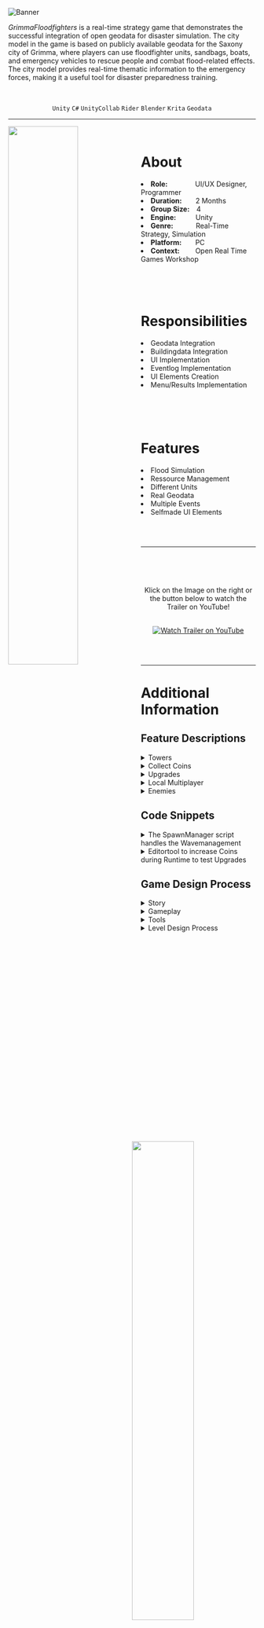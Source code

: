 ![Banner](https://user-images.githubusercontent.com/104200268/233587636-d6d4ee91-62ee-42c5-87b9-a5accaf33c97.PNG)
<p align="center">

 <i>GrimmaFloodfighters</i> is a real-time strategy game that demonstrates the successful integration of open geodata for disaster simulation. The city model in the game is based on publicly available geodata for the Saxony city of Grimma, where players can use floodfighter units, sandbags, boats, and emergency vehicles to rescue people and combat flood-related effects. The city model provides real-time thematic information to the emergency forces, making it a useful tool for disaster preparedness training.
 <!-- GrimmaFloodfighters is a real-time strategy game that integrates open geodata for disaster simulation. Based on publicly available geodata for Grimma, players can utilize floodfighter units, sandbags, boats, and emergency vehicles to rescue people and combat flood-related effects. -->
</p>         

<br>

<div align="center">
 
 `Unity`
 `C#`
 `UnityCollab`
 `Rider`
 `Blender`
 `Krita`
 `Geodata`
  

</div>

---

<p>

 <img align="left" width="53%" height="auto" src="https://user-images.githubusercontent.com/104200268/230764988-25ede94c-ac1d-4e1a-b506-74f9dc4e0c7a.gif">
 <br>
 <h1>About</h1>
 <li><b>Role:</b>&emsp;&emsp;&emsp;&emsp;UI/UX Designer, Programmer</li>
 <li><b>Duration:</b>&emsp;&emsp;2 Months</li>
 <li><b>Group Size:</b>&emsp;4</li>
 <li><b>Engine:</b>&emsp;&emsp;&nbsp;&nbsp;&nbsp;Unity</li>
 <li><b>Genre:</b>&emsp;&emsp;&emsp;&nbsp;Real-Time Strategy, Simulation</li>
 <li><b>Platform:</b>&emsp;&emsp;PC</li>
 <li><b>Context:</b>&emsp;&emsp;&nbsp;Open Real Time Games Workshop</li>
</p>

<br>

<p>
 <div>
 <img align="right" width="50%" height="auto" src="https://user-images.githubusercontent.com/104200268/230765192-b39e46c4-72d7-4557-a428-2d2454f0a9c4.gif">
 <br>
 <h1>Responsibilities</h1>
 <li>Geodata Integration</li>
 <li>Buildingdata Integration</li>
 <li>UI Implementation</li>
 <li>Eventlog Implementation</li>
 <li>UI Elements Creation</li>
 <li>Menu/Results Implementation</li>
 <br>
 </div>
</p>
 
<p>
 <div>
 <img align="left" width="53%" height="auto" src="https://user-images.githubusercontent.com/104200268/230765319-bf96018e-9f80-4d79-82e5-7787b9bc4b29.gif">
 <br>
 <br>
 <h1>Features</h1>
 <li>Flood Simulation</li>
 <li>Ressource Management</li>
 <li>Different Units</li>
 <li>Real Geodata</li>
 <li>Multiple Events</li>
 <li>Selfmade UI Elements</li>
 </div>
</p>

<br>
<br>

---


 <a href="https://www.youtube.com/watch?v=0X8kur32egw&ab_channel=LukasPichler" target="_blank"><img src="https://user-images.githubusercontent.com/104200268/230765521-6a3f6012-fe9d-456b-9aa7-8c7365a576cf.PNG" 
alt="Watch Trailer on YouTube" align="right" width="60%" height="auto" border="10" /></a>
<br>
 <br>
  <br>
<div align="center"> Klick on the Image on the right or the button below to watch the Trailer on YouTube! 
<br>
<br>

 
[![Watch Trailer on YouTube](https://img.shields.io/badge/Watch%20Trailer-FF0000?logo=youtube&style=for-the-badge)](https://www.youtube.com/watch?v=0X8kur32egw&ab_channel=LukasPichler) 

</div>

<br>
<br>


---

<p>
<h1>Additional Information</h1>

<h2>Feature Descriptions</h2>

<details>
 <summary>Towers</summary>
 <br>
 
 > <div align="center">
 > The game includes various towers, each with unique abilities that players can pick up, move around, place strategically, and upgrade. Currently, there exist two distinct types of towers. 
 > The ElectroTower, launches projectiles at enemies to cause damage. 
 > <br>
 > <img width="80%" height="auto" src="https://user-images.githubusercontent.com/104200268/230766835-b87e7a1a-8f41-4769-943c-2bda2dcc3b09.gif">
 > <br>
 > <br>
 > Another tower available in the game is the SpeedBuffTower. When players are within its range, they receive a temporary increase in movement speed. However, this buff slowly diminishes once they move out of the tower's range. To indicate the buff's presence, particle effects appear around the players' feet.
 > <br>
 > <img width="80%" height="auto" src="https://user-images.githubusercontent.com/104200268/230766837-7f5e5f79-af3c-4738-b6a6-315a465b65ca.gif">
 > </div>
 > <br>
 
</details> 
<details>
 <summary>Collect Coins</summary>
 <br>
 
 > <div align="center">
 >  In the game, players can gather coins by simply running over them. The collected coins are required for upgrading the towers in the game.
 > <br>
 > <img width="80%" height="auto" src="https://user-images.githubusercontent.com/104200268/230766841-c04e7d75-4396-4502-a363-d651a71fc7c5.gif">
 > </div>
 > <br>
 
</details> 
<details>
 <summary>Upgrades</summary>
 <br>
 
 > <div align="center">
 >  Once players have collected sufficient coins, they can upgrade their towers by placing them on the designated upgrade field.
 > <br>
 > <img width="80%" height="auto" src="https://user-images.githubusercontent.com/104200268/230766894-834dad10-084a-4010-a119-0966806a49a7.gif">
 > <br>
 > <br>
 > The game offers various types of upgrades, such as increasing the tower's range or the damage dealt by its projectiles. Players can select a specific upgrade by clicking on the corresponding option.
 > <br>
 > <img width="80%" height="auto" src="https://user-images.githubusercontent.com/104200268/230766877-5784bcdd-7b3e-4bda-889b-89b1bd8c3c2e.gif">
 > <br>
 > <br>
 >  Once the upgrades are complete, players can pick up their towers and strategically place them on the map. The following gif displays a fully upgraded tower in action.
 > <br>
 > <img width="80%" height="auto" src="https://user-images.githubusercontent.com/104200268/230766885-17366d5d-17ea-4ade-8657-a2aa82306d96.gif">
 > </div>
 > <br>
 
</details> 
<details>
 <summary>Local Multiplayer</summary>
 <br>
 
 > <div align="center">
 > In the game, players can collaborate and divide responsibilities to enhance their gameplay. For instance, one player can focus on moving and placing the towers while the other player collects coins to fund upgrades.
 > <img width="80%" height="auto" src="https://user-images.githubusercontent.com/104200268/230766902-424a0e98-cc68-4088-86f0-2f86f8d5a425.gif">
 > <br>
 > <br>
 > The players can interact with the towers differently, and the corresponding key required for interaction is displayed above the tower.
 > <br>
 > <img width="80%" height="auto" src="https://user-images.githubusercontent.com/104200268/230766896-ea3e574d-2b79-422a-88f5-0fc5b0cd174a.gif">
 > </div>
 > <br>
 
</details> 
<details>
 <summary>Enemies</summary>
 <br>

 >  <div align="center">
 >  The game features various types of enemies, each possessing unique attributes. These include the Base enemy, which has average health and speed compared to the others; the Speedy enemy, which is small and fast; the Tanky enemy, which is slow and has high health; and the Boss enemy, which is extremely slow and has significant health.
 >  <br>
 >  <img width="80%" height="auto" src="https://user-images.githubusercontent.com/104200268/229503757-9235d158-c451-4a0a-9e74-95f9fdb5c774.gif">
 >  <br>
 >  <br>
 >  The enemies spawn from a green glowing portal or mist and begin moving along the designated path.
 >  <br>
 >  <img width="90%" height="auto" src="https://user-images.githubusercontent.com/104200268/230767976-8d8998ef-3519-46fe-8e33-c127c37fe211.gif">
 >  </div>
 >  <br>
 
</details> 
<h2>Code Snippets</h2>

<details>
 <summary>The SpawnManager script handles the Wavemanagement</summary>
 
 > ```csharp
 > 
 > public class SpawnManager : MonoBehaviour
 > {
 >     [System.Serializable]
 >     private class EnemyToSpawn
 >     {
 >         public int enemyId;
 >         public float secondsUntilSpawn;
 >         public int spawnpointId;
 >     }
 >
 >     [System.Serializable]
 >     private class Wave
 >     {
 >         public float secondsUntilStart;
 >         public List<EnemyToSpawn> enemiesToSpawn = new List<EnemyToSpawn>();
 >     }
 >
 >     [SerializeField] private Transform parentOfEnemies;
 >
 >     [SerializeField] private EnemyMovementManager movementManager;
 >
 >     [SerializeField] private List<GameObject> spawnPoints = new List<GameObject>();
 >
 >     [SerializeField] private List<GameObject> enemies = new List<GameObject>();
 >
 >     [SerializeField] private List<Wave> waves = new List<Wave>();
 >
 >     [SerializeField] float countdown;
 >
 >     GameObject currentEnemyToSpawn;
 >     GameObject currentSpawnPoint;
 >     int nextEnemyToSpawnId;
 >     int currentWaveId;
 >     bool finished = false;
 >
 >     private void Awake()
 >     {
 >         if (waves.Count > 0)
 >         {
 >             if (waves[0].enemiesToSpawn.Count > 0)
 >             {
 >                 countdown = waves[0].secondsUntilStart + waves[0].enemiesToSpawn[0].secondsUntilSpawn;
 >                 currentEnemyToSpawn = enemies[waves[0].enemiesToSpawn[0].enemyId];
 >                 currentSpawnPoint = spawnPoints[waves[0].enemiesToSpawn[0].spawnpointId];
 >                 nextEnemyToSpawnId = 1;
 >                 currentWaveId = 0;
 >             }
 >             else
 >             {
 >                 Debug.Log("List of enemies to spawn is empty!");
 >             }
 >         }
 >         else
 >         {
 >             Debug.Log("List of waves is empty!");
 >         }
 >     }
 >
 >     void Update()
 >     {
 >         if (!finished)
 >         {
 >             countdown -= Time.deltaTime;
 >             if (countdown <= 0)
 >             {
 >                 HandleWave();
 >             }
 >         }
 >     }
 >
 >     private void HandleWave()
 >     {
 >         //if current wave has no more enemies, set next wave and reset enemyToSpawn
 >         if (nextEnemyToSpawnId >= waves[currentWaveId].enemiesToSpawn.Count)
 >         {
 >             if (currentWaveId + 1 >= waves.Count)
 >             {
 >                 finished = true;
 >             }
 >             else
 >             {
 >                 currentWaveId++;
 >                 nextEnemyToSpawnId = 0;
 >                 countdown = waves[currentWaveId].secondsUntilStart;
 >                 SpawnEnemy();
 >             }
 >         }
 >         else
 >         {
 >             SpawnEnemy();
 >         }
 >     }
 >
 >     /*
 >      * Spawns currentEnemyToSpawn at currentSpawnPoint
 >      * Sets countdown, currentEnemyToSpawn and currentSpawnPoint to next in enemiesToSpawn
 >      * Sets finished to true if the end of the list is reached
 >      */
 >     private void SpawnEnemy()
 >     {
 >         //Spawn Enemy at SpawnPoint
 >         currentEnemyToSpawn.transform.position = currentSpawnPoint.transform.position;
 >         GameObject instantiatedEnemie = Instantiate(currentEnemyToSpawn,parentOfEnemies);
 >
 >         //Move Enemy
 >         EnemyMovementSubscriber instantsOfMovement = instantiatedEnemie.GetComponent<EnemyMovementSubscriber>();
 >         instantsOfMovement.Pathnr = spawnPoints.IndexOf(currentSpawnPoint);
 >         instantsOfMovement.MovementManager = movementManager;
 >         instantsOfMovement.Subscribe();
 >
 >         //check if endOfList is reached 
 >         if (nextEnemyToSpawnId >= waves[currentWaveId].enemiesToSpawn.Count)
 >         {
 >             Debug.Log("No enemies in this wave.");
 >         }
 >         //else update variables
 >         else
 >         {
 >             EnemyToSpawn nextEnemy = waves[currentWaveId].enemiesToSpawn[nextEnemyToSpawnId];
 >             countdown += nextEnemy.secondsUntilSpawn;
 >             if (enemies.Count > nextEnemy.enemyId)
 >             {
 >                 currentEnemyToSpawn = enemies[nextEnemy.enemyId];
 >             }
 >             else
 >             {
 >                 Debug.Log("Id of next enemy to spawn greater than the size of the list of enemies.");
 >             }
 >             if (spawnPoints.Count > nextEnemy.spawnpointId)
 >             {
 >                 currentSpawnPoint = spawnPoints[nextEnemy.spawnpointId];
 >             }
 >             else
 >             {
 >                 Debug.Log("Id of next spawnPoint greater than the size of the list of spawnPoints.");
 >             }
 >             nextEnemyToSpawnId++;
 >         }
 >     }
 > }
 > ```
</details>
 <details>
 <summary>Editortool to increase Coins during Runtime to test Upgrades</summary>
 
 > ```csharp
 > 
 > public class CoinIncrease : EditorWindow
 > {
 >     int coinCount = 0;
 >
 >     [MenuItem("Tools / Add Coins")]
 >     public static void ShowWindow()
 >     {
 >         EditorWindow.GetWindow(typeof(CoinIncrease));
 >     }
 >
 >     private void OnGUI()
 >     {
 >         GUILayout.Label("Base Settings", EditorStyles.boldLabel);
 >         coinCount = EditorGUILayout.IntField("Coin Count", coinCount);
 >         GUI.backgroundColor = Color.red;
 >
 >         GUILayout.FlexibleSpace();
 >         EditorGUILayout.BeginHorizontal();
 >         GUILayout.FlexibleSpace();
 > 
 >         if(GUILayout.Button("Reset", GUILayout.Width(100), GUILayout.Height(30)))
 >         {
 >             reset();
 >         }
 >
 >         if (GUILayout.Button("Apply", GUILayout.Width(100), GUILayout.Height(30)))
 >         {
 >             CoinBag.IncreaseCoinCount(coinCount);
 >             reset();
 >         }
 >
 >         EditorGUILayout.EndHorizontal();
 >     }
 >
 >     private void reset()
 >     {
 >         coinCount = 0;
 >     }
 > }
 >
 > ```
</details>
 
<h2>Game Design Process</h2>
<details>
 <summary>Story</summary>
 <br>
 
 >  <div align="center">
 >  The story of the game evolves around two dwarf friend engineers that visit their home island and discover that it was run over by an evil force that controlls undead. They start their adventure to collect mechanical parts to construct a big robot that should protect the island. On their jouney they need to defeat different enemies and help bewohners to get to the parts.
 >  <img width="80%" height="auto" src="https://user-images.githubusercontent.com/104200268/229501634-84a928f9-61c4-413d-9cd1-616d261749a8.png">
 > </div>
 > <br>
 
</details> 
<details>
 <summary>Gameplay</summary>
 
 > <details> 
 >  <summary>Towers</summary>
 >  <div align="center">
 >  Electro Tower Before
 >  <br>
 >  <img width="90%" height="auto" src="https://user-images.githubusercontent.com/104200268/229517032-fa907571-e919-455f-9ae0-9d2885f9b976.gif">
 >  <br>
 >  Electro Tower After
 >  <br>
 >  <img width="90%" height="auto" src="https://user-images.githubusercontent.com/104200268/229517170-927ce515-75e3-4a05-a1cb-adbf21cfc0f6.gif">
 >  <br>
 >  Speed Tower Before
 >  <br>
 >  <img width="90%" height="auto" src="https://user-images.githubusercontent.com/104200268/229516308-b7b7e6b4-65df-406a-a560-cf7fe25a60c1.gif">
 >  <br>
 >  Speed Tower After
 >  <br>
 >  <img width="90%" height="auto" src="https://user-images.githubusercontent.com/104200268/229505972-6821954c-7049-4531-aa9f-0194f42ef641.gif">
 >  </div>
 >  <br>
 > </details>
 
 > <details> 
 >  <summary>Player-Tower Interaction</summary>
 >  <div align="center">
 >  In the game, players can pick up and place towers by pressing the corresponding key that appears on their screen. As it is a local multiplayer game, the key required for interaction varies depending on the player.
 >  <br>
 >  <img width="90%" height="auto" src="https://user-images.githubusercontent.com/104200268/229515511-1569be7d-8551-41d0-93f8-833a62f2ff9c.gif">
 >  </div>
 >  <br>
 > </details>
 > <details> 
 >  <summary>Collect Coins</summary>
 >  <div align="center">
 >  Players can gather coins by simply running over them, which can then be utilized to purchase upgrades for their towers.
 >  <br>
 >  <img width="90%" height="auto" src="https://user-images.githubusercontent.com/104200268/229505912-eed1e5df-42a1-4cf4-830d-ad9d248848bb.gif">
 >  </div>
 >  <br>
 > </details>
 
</details> 
<details> 
 <summary>Tools</summary>
 
 > <details> 
 >  <summary>Enemy Prefab Creation</summary>
 >  <div align="center">
 >  <br>
 >  The game development tool simplifies the process of creating new enemies by allowing for the configuration of all essential variables in a single window. If not specified, the tool automatically creates a prefab variant with default values. Developers can select a name and input their desired values for the new enemy, and the tool will adjust the variables in the scripts accordingly, producing a new prefab variant of the base enemy with the altered values.
 >  <br>
 >  <img width="70%" height="auto" src="https://user-images.githubusercontent.com/104200268/229503608-927cfed7-3d73-4657-a142-e3d01d6c657a.png">
 >  </div>
 >  <br>
 > </deatails>
 
 > <details> 
 >  <summary>Coin Increaser</summary>
 >  <div align="center">
 >  <br>
 >  Developers can use this tool to add coins during runtime, making it ideal for testing the upgrade function without needing to collect a significant amount of coins. This can accelerate the testing process and streamline the development cycle.
 >  <br>
 >  <img width="70%" height="auto" src="https://user-images.githubusercontent.com/104200268/230770557-3e53463a-f7e6-4a99-9914-6b0d503bcc5a.png">
 >  </div>
 >  <br>
 > </details>
 
 > <details> 
 >  <summary>Wave Manager</summary>
 >  <div align="center">
 >  <br>
 >  The tool is utilized to configure enemy wave spawning for the game's various levels, allowing developers to create challenging and engaging gameplay experiences for players.
 >  <br>
 >  <img width="70%" height="auto" src="https://user-images.githubusercontent.com/104200268/229503687-a79e35d8-4ac1-4047-9ebb-5c0f7ed9c445.png">
 >  </div>
 >  <br>
 > </details>
 
 > <details> 
 >  <summary>Tower Radius Display</summary>
 >  <div align="center">
 >  <br>
 >  The tool is a valuable asset for developers, as it provides a visual representation of the range of towers. By updating the serialized radius variable, developers can quickly and easily adjust the tower range without having to change the script each time. This streamlines the development process and saves time, allowing for faster iteration and testing.
 >  <br>
 >  <img width="100%" height="auto" src="https://user-images.githubusercontent.com/104200268/230770309-c4e6a415-2113-4fe6-b184-144e43a316f1.gif">
 >  </div>
 >  <br>
 > </details>
 
 > <details> 
 >  <summary>Object Spawner</summary>
 >  <div align="center">
 >  <br>
 >  Spawns a specified number of objects with random position, rotation, and scale. It checks for collisions and allows for the addition of a parent for the objects. The engine issues a warning if critical boxes are missing and disables the button in such cases.
 >  <br>
 >  <img width="70%" height="auto" src="https://user-images.githubusercontent.com/104200268/229503592-1c498c77-49b8-434a-8c7a-d58390f9f26d.png">
 >  </div>
 >  <br>
 > </deatails>
 
</details> 
 
<details>
 <summary>Level Design Process</summary>
 <br>
 
 >  <div align="center">
 >  Initial Prototype
 >  <img width="100%" height="auto" src="https://user-images.githubusercontent.com/104200268/229474718-86156057-936e-4639-b6be-1a7d6a493a5e.png">
 >  <br>
 >  Assets
 >  <br>
 >  <img width="100%" height="auto" src="https://user-images.githubusercontent.com/104200268/229474782-e6695b85-f3e6-4623-8396-6aead4a1f96c.png">
 >  <br>
 >  Light Baking & Post Processing
 >  <br>
 >  <img width="100%" height="auto" src="https://user-images.githubusercontent.com/104200268/229475909-ef819f0a-e923-4740-a429-5398f32dfae7.png">
 >  <br>
 >  Details and VFX
 >  <br>
 >  <img width="100%" height="auto" src="https://user-images.githubusercontent.com/104200268/229474831-79b7d189-cb4f-40b7-974a-66b3c3f88579.png">
 >  <br>
 >  Level Design Decisions
 >  <br>
 >  <img width="100%" height="auto" src="https://user-images.githubusercontent.com/104200268/229474892-b776e17d-a615-4828-b3a2-87927df9e119.png">
 >  <br>
 >  <img width="100%" height="auto" src="https://user-images.githubusercontent.com/104200268/229474863-518e66ce-d1a3-4353-bbc2-cc07bb774243.png">
 >  <br>
 >  <img width="100%" height="auto" src="https://user-images.githubusercontent.com/104200268/229475961-e0ff54cf-c4d2-4bed-8c6c-75bfaab2eed1.png">
 > </div>
 > <br>
 
</details> 
</p>

